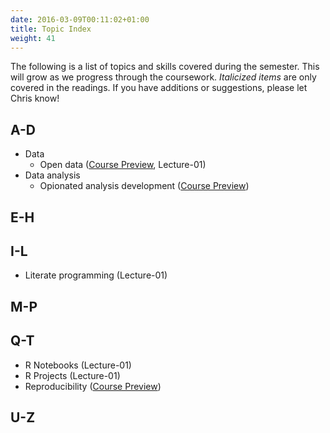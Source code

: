 ```yaml
---
date: 2016-03-09T00:11:02+01:00
title: Topic Index
weight: 41
---
```


The following is a list of topics and skills covered during the semester. This will grow as we progress through the coursework. *Italicized items* are only covered in the readings. If you have additions or suggestions, please let Chris know! 

## A-D
- Data
  - Open data ([Course Preview](/course-preview/), Lecture-01)
- Data analysis
  - Opionated analysis development ([Course Preview](/course-preview/))
  
## E-H

## I-L
- Literate programming (Lecture-01)

## M-P

## Q-T
- R Notebooks (Lecture-01)
- R Projects (Lecture-01)
- Reproducibility ([Course Preview](/course-preview/))

## U-Z